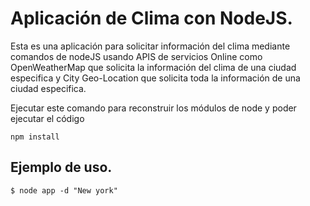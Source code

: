 # Aplicación de Clima con NodeJS.

Esta es una aplicación para solicitar información del clima mediante comandos de nodeJS usando
APIS de servicios Online como OpenWeatherMap que solicita la información del clima de una ciudad
especifica y City Geo-Location que solicita toda la información de una ciudad especifica.

Ejecutar este comando para reconstruir los módulos de node y poder ejecutar el código

```
npm install
```

## Ejemplo de uso.

```
$ node app -d "New york"
```
